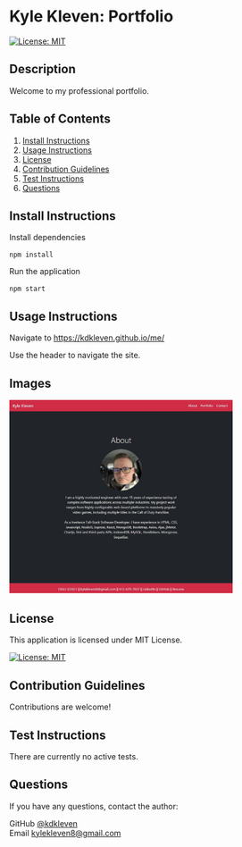 
# Kyle Kleven: Portfolio


[![License: MIT](https://img.shields.io/badge/License-MIT-yellow.svg)](https://opensource.org/licenses/MIT)
    

## Description

Welcome to my professional portfolio.
      
## Table of Contents
1. [Install Instructions](#install-instructions)
2. [Usage Instructions](#usage-instructions)
3. [License](#license)
4. [Contribution Guidelines](#contribution-guidelines)
5. [Test Instructions](#test-instructions)
6. [Questions](#questions)

## Install Instructions

Install dependencies
    
    npm install

Run the application

    npm start
  
## Usage Instructions

Navigate to https://kdkleven.github.io/me/

Use the header to navigate the site.

## Images
<img src="./src/assets/images/portfolio.JPG" width="400" alt="Portfolio" />

## License
  
This application is licensed under MIT License.
     
[![License: MIT](https://img.shields.io/badge/License-MIT-yellow.svg)](https://opensource.org/licenses/MIT)
    

## Contribution Guidelines

Contributions are welcome!

## Test Instructions

There are currently no active tests.

## Questions

If you have any questions, contact the author:  

GitHub [@kdkleven](https://github.com/kdkleven)  
Email [kylekleven8@gmail.com](mailto:kylekleven8@gmail.com)
